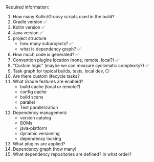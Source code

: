 Required information:

1. How many Kotlin/Groovy scripts used in the build?
2. Gradle version ✅
3. Kotlin version ✅
4. Java version ✅
5. project structure 
   - how many subprojects? ✅
   - what is dependency graph? ✅
6. How much code is generated? ✅
7. Convention plugins location (none, remote, local?) ✅
8. "Custom logic" (maybe we can measure cyclomatic complexity?) ✅
9. Task graph for typical builds, tests, local dev, CI
10. Are there custom lifecycle tasks?
11. What Gradle features are enabled?
    * build cache (local or remote?)
    * config cache
    * build scans
    * parallel
    * Test parallelization
12. Dependency management:
    * version catalog
    * BOMs
    * java-platform
    * dynamic versioning
    * dependency locking
13. What plugins are applied?
14. Dependency graph (how many)
15. What dependency repositories are defined? In what order?
